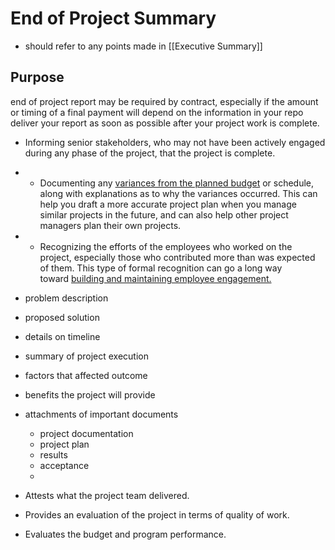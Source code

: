 # End of Project Summary
- should refer to any points made in [[Executive Summary]]

## Purpose
end of project report may be required by contract, especially if the amount or timing of a final payment will depend on the information in your repo
deliver your report as soon as possible after your project work is complete.
-   Informing senior stakeholders, who may not have been actively engaged during any phase of the project, that the project is complete.
- -   Documenting any [variances from the planned budget](https://blog.planview.com/top-surprises-thatll-blow-your-budget) or schedule, along with explanations as to why the variances occurred. This can help you draft a more accurate project plan when you manage similar projects in the future, and can also help other project managers plan their own projects.
- -   Recognizing the efforts of the employees who worked on the project, especially those who contributed more than was expected of them. This type of formal recognition can go a long way toward [building and maintaining employee engagement.](https://blog.planview.com/four-ways-to-improve-employee-engagement)

- problem description
- proposed solution
- details on timeline
- summary of project execution
- factors that affected outcome
- benefits the project will provide
- attachments of important documents
	- project documentation
	- project plan
	- results
	- acceptance
	-
-   Attests what the project team delivered.
-   Provides an evaluation of the project in terms of quality of work.
-   Evaluates the budget and program performance.
